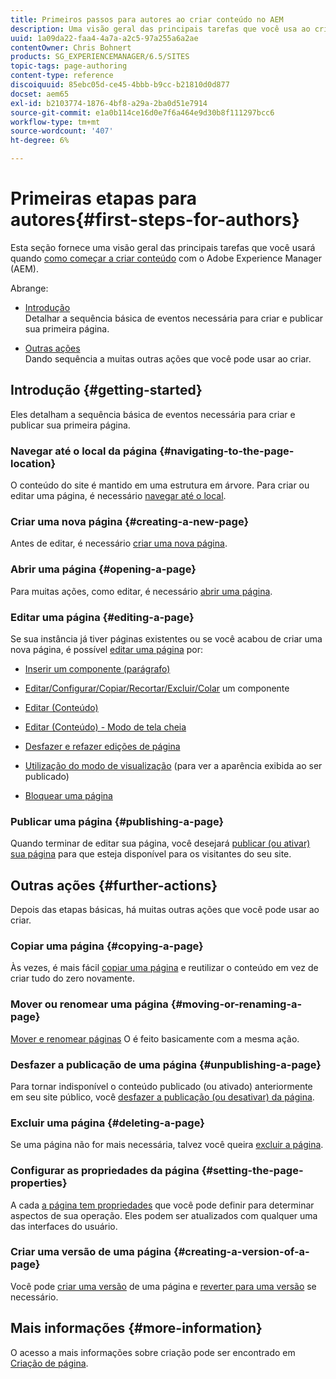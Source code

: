 ```yaml
---
title: Primeiros passos para autores ao criar conteúdo no AEM
description: Uma visão geral das principais tarefas que você usa ao criar conteúdo com o Adobe Experience Manager (AEM).
uuid: 1a09da22-faa4-4a7a-a2c5-97a255a6a2ae
contentOwner: Chris Bohnert
products: SG_EXPERIENCEMANAGER/6.5/SITES
topic-tags: page-authoring
content-type: reference
discoiquuid: 85ebc05d-ce45-4bbb-b9cc-b21810d0d877
docset: aem65
exl-id: b2103774-1876-4bf8-a29a-2ba0d51e7914
source-git-commit: e1a0b114ce16d0e7f6a464e9d30b8f111297bcc6
workflow-type: tm+mt
source-wordcount: '407'
ht-degree: 6%

---
```


# Primeiras etapas para autores{#first-steps-for-authors}

Esta seção fornece uma visão geral das principais tarefas que você usará quando [como começar a criar conteúdo](/help/sites-authoring/author.md#concept-of-authoring-and-publishing) com o Adobe Experience Manager (AEM).

Abrange:

* [Introdução](#getting-started)\
   Detalhar a sequência básica de eventos necessária para criar e publicar sua primeira página.

* [Outras ações](#further-actions)\
   Dando sequência a muitas outras ações que você pode usar ao criar.

## Introdução {#getting-started}

Eles detalham a sequência básica de eventos necessária para criar e publicar sua primeira página.

### Navegar até o local da página {#navigating-to-the-page-location}

O conteúdo do site é mantido em uma estrutura em árvore. Para criar ou editar uma página, é necessário [navegar até o local](/help/sites-authoring/basic-handling.md#viewing-and-selecting-resources).

### Criar uma nova página {#creating-a-new-page}

Antes de editar, é necessário [criar uma nova página](/help/sites-authoring/managing-pages.md#creating-a-new-page).

### Abrir uma página {#opening-a-page}

Para muitas ações, como editar, é necessário [abrir uma página](/help/sites-authoring/managing-pages.md#opening-a-page-for-editing).

### Editar uma página {#editing-a-page}

Se sua instância já tiver páginas existentes ou se você acabou de criar uma nova página, é possível [editar uma página](/help/sites-authoring/editing-content.md) por:

* [Inserir um componente (parágrafo)](/help/sites-authoring/editing-content.md#inserting-a-component)
* [Editar/Configurar/Copiar/Recortar/Excluir/Colar](/help/sites-authoring/editing-content.md#edit-configure-copy-cut-delete-paste) um componente
* [Editar (Conteúdo)](/help/sites-authoring/editing-content.md#edit-content)
* [Editar (Conteúdo) - Modo de tela cheia](/help/sites-authoring/editing-content.md#edit-content-full-screen-mode)

* [Desfazer e refazer edições de página](/help/sites-authoring/editing-content.md#undoing-and-redoing-page-edits)
* [Utilização do modo de visualização](/help/sites-authoring/editing-content.md#preview-mode) (para ver a aparência exibida ao ser publicado)
* [Bloquear uma página  ](/help/sites-authoring/editing-content.md#locking-a-page)

### Publicar uma página {#publishing-a-page}

Quando terminar de editar sua página, você desejará [publicar (ou ativar) sua página](/help/sites-authoring/publishing-pages.md#main-pars-title-10) para que esteja disponível para os visitantes do seu site.

## Outras ações {#further-actions}

Depois das etapas básicas, há muitas outras ações que você pode usar ao criar.

### Copiar uma página {#copying-a-page}

Às vezes, é mais fácil [copiar uma página](/help/sites-authoring/managing-pages.md#copying-and-pasting-a-page) e reutilizar o conteúdo em vez de criar tudo do zero novamente.

### Mover ou renomear uma página {#moving-or-renaming-a-page}

[Mover e renomear páginas](/help/sites-authoring/managing-pages.md#moving-or-renaming-a-page) O é feito basicamente com a mesma ação.

### Desfazer a publicação de uma página {#unpublishing-a-page}

Para tornar indisponível o conteúdo publicado (ou ativado) anteriormente em seu site público, você [desfazer a publicação (ou desativar) da página](/help/sites-authoring/publishing-pages.md#main-pars-title-5).

### Excluir uma página {#deleting-a-page}

Se uma página não for mais necessária, talvez você queira [excluir a página](/help/sites-authoring/managing-pages.md#deleting-a-page).

### Configurar as propriedades da página {#setting-the-page-properties}

A cada [a página tem propriedades](/help/sites-authoring/editing-page-properties.md) que você pode definir para determinar aspectos de sua operação. Eles podem ser atualizados com qualquer uma das interfaces do usuário.

### Criar uma versão de uma página {#creating-a-version-of-a-page}

Você pode [criar uma versão](/help/sites-authoring/working-with-page-versions.md#creating-a-new-version) de uma página e [reverter para uma versão](/help/sites-authoring/working-with-page-versions.md#reverting-to-a-page-version) se necessário.

## Mais informações {#more-information}

O acesso a mais informações sobre criação pode ser encontrado em [Criação de página](/help/sites-authoring/page-authoring.md).
